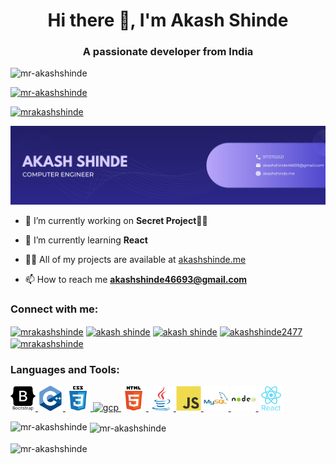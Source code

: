 <h1 align="center">Hi there 👋, I'm Akash Shinde</h1>
<h3 align="center">A passionate developer from India</h3>

<p align="left"> <img src="https://komarev.com/ghpvc/?username=mr-akashshinde&label=Profile%20views&color=0e75b6&style=flat" alt="mr-akashshinde" /> </p>

<p align="left"> <a href="https://github.com/ryo-ma/github-profile-trophy"><img src="https://github-profile-trophy.vercel.app/?username=mr-akashshinde" alt="mr-akashshinde" /></a> </p>

<p align="left"> <a href="https://twitter.com/mrakashshinde" target="blank"><img src="https://img.shields.io/twitter/follow/mrakashshinde?logo=twitter&style=for-the-badge" alt="mrakashshinde" /></a> </p>
<img src=Profile_Banner.png>

- 🔭 I’m currently working on **Secret Project🤫🤫**

- 🌱 I’m currently learning **React**

- 👨‍💻 All of my projects are available at [akashshinde.me](akashshinde.me)

- 📫 How to reach me **akashshinde46693@gmail.com**

<h3 align="left">Connect with me:</h3>
<p align="left">
<a href="https://twitter.com/mrakashshinde" target="blank"><img align="center" src="https://raw.githubusercontent.com/rahuldkjain/github-profile-readme-generator/master/src/images/icons/Social/twitter.svg" alt="mrakashshinde" height="30" width="40" /></a>
<a href="https://linkedin.com/in/akash shinde" target="blank"><img align="center" src="https://raw.githubusercontent.com/rahuldkjain/github-profile-readme-generator/master/src/images/icons/Social/linked-in-alt.svg" alt="akash shinde" height="30" width="40" /></a>
<a href="https://fb.com/akash shinde" target="blank"><img align="center" src="https://raw.githubusercontent.com/rahuldkjain/github-profile-readme-generator/master/src/images/icons/Social/facebook.svg" alt="akash shinde" height="30" width="40" /></a>
<a href="https://instagram.com/akashshinde2477" target="blank"><img align="center" src="https://raw.githubusercontent.com/rahuldkjain/github-profile-readme-generator/master/src/images/icons/Social/instagram.svg" alt="akashshinde2477" height="30" width="40" /></a>
<a href="https://www.leetcode.com/mrakashshinde" target="blank"><img align="center" src="https://raw.githubusercontent.com/rahuldkjain/github-profile-readme-generator/master/src/images/icons/Social/leet-code.svg" alt="mrakashshinde" height="30" width="40" /></a>
</p>

<h3 align="left">Languages and Tools:</h3>
<p align="left"> <a href="https://getbootstrap.com" target="_blank" rel="noreferrer"> <img src="https://raw.githubusercontent.com/devicons/devicon/master/icons/bootstrap/bootstrap-plain-wordmark.svg" alt="bootstrap" width="40" height="40"/> </a> <a href="https://www.w3schools.com/cpp/" target="_blank" rel="noreferrer"> <img src="https://raw.githubusercontent.com/devicons/devicon/master/icons/cplusplus/cplusplus-original.svg" alt="cplusplus" width="40" height="40"/> </a> <a href="https://www.w3schools.com/css/" target="_blank" rel="noreferrer"> <img src="https://raw.githubusercontent.com/devicons/devicon/master/icons/css3/css3-original-wordmark.svg" alt="css3" width="40" height="40"/> </a> <a href="https://cloud.google.com" target="_blank" rel="noreferrer"> <img src="https://www.vectorlogo.zone/logos/google_cloud/google_cloud-icon.svg" alt="gcp" width="40" height="40"/> </a> <a href="https://www.w3.org/html/" target="_blank" rel="noreferrer"> <img src="https://raw.githubusercontent.com/devicons/devicon/master/icons/html5/html5-original-wordmark.svg" alt="html5" width="40" height="40"/> </a> <a href="https://www.java.com" target="_blank" rel="noreferrer"> <img src="https://raw.githubusercontent.com/devicons/devicon/master/icons/java/java-original.svg" alt="java" width="40" height="40"/> </a> <a href="https://developer.mozilla.org/en-US/docs/Web/JavaScript" target="_blank" rel="noreferrer"> <img src="https://raw.githubusercontent.com/devicons/devicon/master/icons/javascript/javascript-original.svg" alt="javascript" width="40" height="40"/> </a> <a href="https://www.mysql.com/" target="_blank" rel="noreferrer"> <img src="https://raw.githubusercontent.com/devicons/devicon/master/icons/mysql/mysql-original-wordmark.svg" alt="mysql" width="40" height="40"/> </a> <a href="https://nodejs.org" target="_blank" rel="noreferrer"> <img src="https://raw.githubusercontent.com/devicons/devicon/master/icons/nodejs/nodejs-original-wordmark.svg" alt="nodejs" width="40" height="40"/> </a> <a href="https://reactjs.org/" target="_blank" rel="noreferrer"> <img src="https://raw.githubusercontent.com/devicons/devicon/master/icons/react/react-original-wordmark.svg" alt="react" width="40" height="40"/> </a> </p>

<p><img align="left" src="https://github-readme-stats.vercel.app/api/top-langs?username=mr-akashshinde&show_icons=true&locale=en&layout=compact" alt="mr-akashshinde" /></p>

<p>&nbsp;<img align="center" src="https://github-readme-stats.vercel.app/api?username=mr-akashshinde&show_icons=true&locale=en" alt="mr-akashshinde" /></p>

<p><img align="center" src="https://github-readme-streak-stats.herokuapp.com/?user=mr-akashshinde&" alt="mr-akashshinde" /></p>


